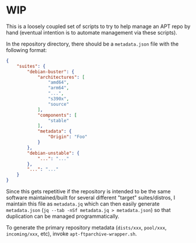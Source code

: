 # WIP

This is a loosely coupled set of scripts to try to help manage an APT repo by hand (eventual intention is to automate management via these scripts).

In the repository directory, there should be a `metadata.json` file with the following format:

```json
{
	"suites": {
		"debian-buster": {
			"architectures": [
				"amd64",
				"arm64",
				"...",
				"s390x",
				"source"
			],
			"components": [
				"stable"
			],
			"metadata": {
				"Origin": "Foo"
			}
		},
		"debian-unstable": {
			"...": "..."
		},
		"...": "..."
	}
}
```

Since this gets repetitive if the repository is intended to be the same software maintained/built for several different "target" suites/distros, I maintain this file as `metadata.jq` which can then easily generate `metadata.json` (`jq --tab -nSf metadata.jq > metadata.json`) so that duplication can be managed programmatically.

To generate the primary repository metadata (`dists/xxx`, `pool/xxx`, `incoming/xxx`, etc), invoke `apt-ftparchive-wrapper.sh`.
